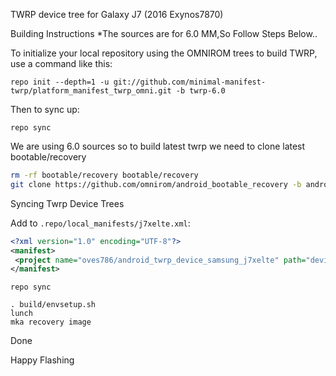 TWRP device tree for Galaxy J7 (2016 Exynos7870)

Building Instructions
*The sources are for 6.0 MM,So Follow Steps Below..

To initialize your local repository using the OMNIROM trees to build TWRP, use a command like this:
```
repo init --depth=1 -u git://github.com/minimal-manifest-twrp/platform_manifest_twrp_omni.git -b twrp-6.0
```

Then to sync up:
```
repo sync
```

We are using 6.0 sources so to build latest twrp we need to clone latest  bootable/recovery

```bash
rm -rf bootable/recovery bootable/recovery
git clone https://github.com/omnirom/android_bootable_recovery -b android-8.1 bootable/recovery
```

Syncing Twrp Device Trees

Add to `.repo/local_manifests/j7xelte.xml`:

```xml
<?xml version="1.0" encoding="UTF-8"?>
<manifest>
 <project name="oves786/android_twrp_device_samsung_j7xelte" path="device/samsung/j7xelte" remote="github" revision="android-6.0" />
</manifest>
```
```
repo sync

. build/envsetup.sh
lunch
mka recovery image
```

Done 

Happy Flashing
